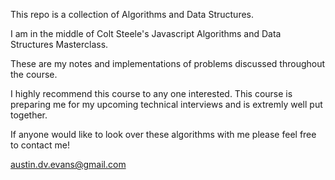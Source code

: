 This repo is a collection of Algorithms and Data Structures.

I am in the middle of Colt Steele's Javascript Algorithms and Data Structures Masterclass.

These are my notes and implementations of problems discussed throughout the course.

I highly recommend this course to any one interested. This course is preparing me for my upcoming technical interviews and is extremly well put together. 

If anyone would like to look over these algorithms with me please feel free
to contact me!

austin.dv.evans@gmail.com